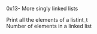 0x13- More singly linked lists

Print all the elements of a listint_t</br>
Number of elements in a linked list </br>
